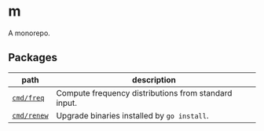 # m
A monorepo.

## Packages

path | description
--- | ---
[`cmd/freq`](./cmd/freq) | Compute frequency distributions from standard input.
[`cmd/renew`](./cmd/renew) | Upgrade binaries installed by `go install`.